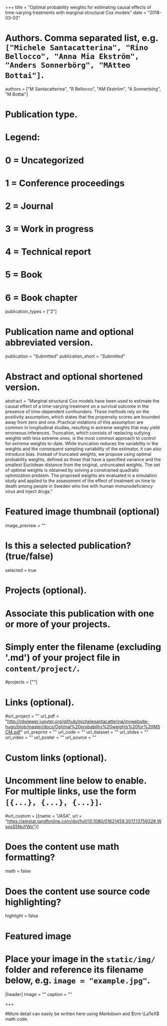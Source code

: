 +++
title = "Optimal probability weights for estimating causal effects of time-varying treatments with marginal structural Cox models"
date = "2018-03-03"

# Authors. Comma separated list, e.g. `["Michele Santacatterina", "Rino Bellocco", "Anna Mia Ekström", "Anders Sonnerbörg", "MAtteo Bottai"]`.
authors = ["M Santacatterina", "R Bellocco", "AM Ekström", "A Sonnerbörg", "M Bottai"]

# Publication type.
# Legend:
# 0 = Uncategorized
# 1 = Conference proceedings
# 2 = Journal
# 3 = Work in progress
# 4 = Technical report
# 5 = Book
# 6 = Book chapter
publication_types = ["2"]

# Publication name and optional abbreviated version.
publication = "Submitted"
publication_short = "*Submitted*"

# Abstract and optional shortened version.
abstract = "Marginal structural Cox models have been used to estimate the causal effect of a time-varying treatment on a survival outcome in the presence of time-dependent confounders. These methods rely on the positivity assumption, which states that the propensity scores are bounded away from zero and one. Practical violations of this assumption are common in longitudinal studies, resulting in extreme weights that may yield erroneous inferences. Truncation, which consists of replacing outlying weights with less extreme ones, is the most common approach to control for extreme weights to-date. While truncation reduces the variability in the weights and the consequent sampling variability of the estimator, it can also introduce bias. Instead of truncated weights, we propose using optimal probability weights, defined as those that have a specified variance and the smallest Euclidean distance from the original, untruncated weights. The set of optimal weights is obtained by solving a constrained quadratic optimization problem. The proposed weights are evaluated in a simulation study and applied to the assessment of the effect of treatment on time to death among people in Sweden who live with human immunodeficiency virus and inject drugs."

# Featured image thumbnail (optional)
image_preview = ""

# Is this a selected publication? (true/false)
selected = true

# Projects (optional).
#   Associate this publication with one or more of your projects.
#   Simply enter the filename (excluding '.md') of your project file in `content/project/`.
#projects = [""]

# Links (optional).
#url_project = ""
url_pdf = "http://nbviewer.jupyter.org/github/michelesantacatterina/mywebsite-hugo/blob/master/docs/Optimal%20probability%20weights%20for%20MSCM.pdf"
url_preprint = ""
url_code = ""
url_dataset = ""
url_slides = ""
url_video = ""
url_poster = ""
url_source = ""

# Custom links (optional).
#   Uncomment line below to enable. For multiple links, use the form `[{...}, {...}, {...}]`.
#url_custom = [{name = "JASA", url = "https://amstat.tandfonline.com/doi/full/10.1080/01621459.2017.1375932#.WspsS5NuYWo"}]

# Does the content use math formatting?
math = false

# Does the content use source code highlighting?
highlight = false

# Featured image
# Place your image in the `static/img/` folder and reference its filename below, e.g. `image = "example.jpg"`.
[header]
image = ""
caption = ""

+++

#More detail can easily be written here using *Markdown* and $\rm \LaTeX$ math code.
